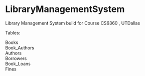 # LibraryManagementSystem
Library Management System build for Course CS6360 , UTDallas

Tables:

Books<br>
Book_Authors<br>
Authors <br>
Borrowers <br>
Book_Loans <br>
Fines  <br>
